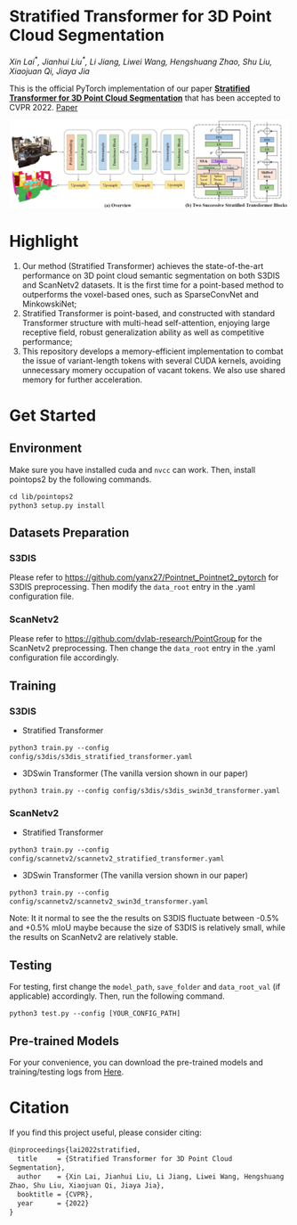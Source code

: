 # Stratified Transformer for 3D Point Cloud Segmentation
*Xin Lai<sup>\*</sup>, Jianhui Liu<sup>\*</sup>, Li Jiang, Liwei Wang, Hengshuang Zhao, Shu Liu, Xiaojuan Qi, Jiaya Jia*

This is the official PyTorch implementation of our paper [**Stratified Transformer for 3D Point Cloud Segmentation**](https://mycuhk-my.sharepoint.com/:b:/g/personal/1155154502_link_cuhk_edu_hk/EcXi3XN9ZvNGhs5mvuk9vr4BDGquxF7YzWCjSF-Bx4qUbg?e=kbQl86) that has been accepted to CVPR 2022. [Paper](https://mycuhk-my.sharepoint.com/:b:/g/personal/1155154502_link_cuhk_edu_hk/EcXi3XN9ZvNGhs5mvuk9vr4BDGquxF7YzWCjSF-Bx4qUbg?e=kbQl86)

<div align="center">
  <img src="figs/fig.jpg"/>
</div>

# Highlight 
1. Our method (Stratified Transformer) achieves the state-of-the-art performance on 3D point cloud semantic segmentation on both S3DIS and ScanNetv2 datasets. It is the first time for a point-based method to outperforms the voxel-based ones, such as SparseConvNet and MinkowskiNet;
2. Stratified Transformer is point-based, and constructed with standard Transformer structure with multi-head self-attention, enjoying large receptive field, robust generalization ability as well as competitive performance;
3. This repository develops a memory-efficient implementation to combat the issue of variant-length tokens with several CUDA kernels, avoiding unnecessary momery occupation of vacant tokens. We also use shared memory for further acceleration.

# Get Started

## Environment

Make sure you have installed cuda and `nvcc` can work. Then, install pointops2 by the following commands.
```
cd lib/pointops2
python3 setup.py install
```

## Datasets Preparation

### S3DIS
Please refer to https://github.com/yanx27/Pointnet_Pointnet2_pytorch for S3DIS preprocessing. Then modify the `data_root` entry in the .yaml configuration file.

### ScanNetv2
Please refer to https://github.com/dvlab-research/PointGroup for the ScanNetv2 preprocessing. Then change the `data_root` entry in the .yaml configuration file accordingly.

## Training

### S3DIS
- Stratified Transformer
```
python3 train.py --config config/s3dis/s3dis_stratified_transformer.yaml
```

- 3DSwin Transformer (The vanilla version shown in our paper)
```
python3 train.py --config config/s3dis/s3dis_swin3d_transformer.yaml
```

### ScanNetv2
- Stratified Transformer
```
python3 train.py --config config/scannetv2/scannetv2_stratified_transformer.yaml
```

- 3DSwin Transformer (The vanilla version shown in our paper)
```
python3 train.py --config config/scannetv2/scannetv2_swin3d_transformer.yaml
```

Note: It it normal to see the the results on S3DIS fluctuate between -0.5\% and +0.5\% mIoU maybe because the size of S3DIS is relatively small, while the results on ScanNetv2 are relatively stable.

## Testing
For testing, first change the `model_path`, `save_folder` and `data_root_val` (if applicable) accordingly. Then, run the following command.
```
python3 test.py --config [YOUR_CONFIG_PATH]
```

## Pre-trained Models

For your convenience, you can download the pre-trained models and training/testing logs from [Here](https://mycuhk-my.sharepoint.com/:f:/g/personal/1155154502_link_cuhk_edu_hk/EihXWr_HEnJIvR_M0_YRbSgBV-6VEIhmbOA9TMyCmKH35Q?e=hLAPNi).


# Citation
If you find this project useful, please consider citing:

```
@inproceedings{lai2022stratified,
  title     = {Stratified Transformer for 3D Point Cloud Segmentation},
  author    = {Xin Lai, Jianhui Liu, Li Jiang, Liwei Wang, Hengshuang Zhao, Shu Liu, Xiaojuan Qi, Jiaya Jia},
  booktitle = {CVPR},
  year      = {2022}
}
```
